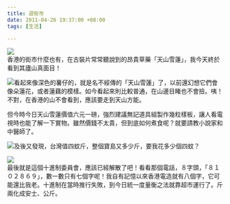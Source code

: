 ```yaml
---
title: 遊街市
date: 2011-04-26 19:37:00 +08:00
tags: [生活]

---
```


[![](//1.bp.blogspot.com/-_svgxJe0pDM/Tbaxsq9ySMI/AAAAAAAAAVQ/UWjGATq1inM/s320/042611163534.jpg)](//1.bp.blogspot.com/-%5FsvgxJe0pDM/Tbaxsq9ySMI/AAAAAAAAAVQ/UWjGATq1inM/s1600/042611163534.jpg)  
香港的街市什麼也有，在古裝片常常聽說到的昂貴草藥「天山雪蓮」，我今天終於看到其廬山真面目！  
  
[![](//3.bp.blogspot.com/-AedpjW1mDto/Tbax5mxAvEI/AAAAAAAAAVY/PT1iP-xfvMg/s320/042611163640.jpg)](//3.bp.blogspot.com/-AedpjW1mDto/Tbax5mxAvEI/AAAAAAAAAVY/PT1iP-xfvMg/s1600/042611163640.jpg)看起來像深色的薯仔的，就是名不經傳的「天山雪蓮」了，以前還幻想它們會像朵蓮花，或者蓮藕的模樣。如今看起來則比較普通，在山邊目睹也不會撿。咦！不對，在香港的山不會看到，應該要走到天山方能。  
  
但今時今日天山雪蓮價值六元一磅，強烈建議無記道具組製作幾粒樣板，讓人看電視時也能了解一下實物。雖然價錢不太貴，但到底如何煮食呢？就要請教小說家和中醫師了。  
  
[![](//4.bp.blogspot.com/-Wd810yRNfuk/Tba3HEU7vFI/AAAAAAAAAVk/zle34DuzeUY/s320/042611164014.jpg)](//4.bp.blogspot.com/-Wd810yRNfuk/Tba3HEU7vFI/AAAAAAAAAVk/zle34DuzeUY/s1600/042611164014.jpg)及後又發現，台灣值四蚊斤，整個寶島又多少斤，要我花多少個四蚊？  
  
[![](//1.bp.blogspot.com/-Fu94-Rfqc5k/Tba3dJOADhI/AAAAAAAAAVs/dMlEk4gIFYk/s320/020211092922.jpg)](//1.bp.blogspot.com/-Fu94-Rfqc5k/Tba3dJOADhI/AAAAAAAAAVs/dMlEk4gIFYk/s1600/020211092922.jpg)  
最後就是這個十進制委員會，應該已經解散了吧！看看那個電話，８字頭，「８１０２８６９」，數一數只有七個字呢！我自有記憶以來香港電造就有八個字，它可能還比我老。十進制在當時推行失敗，到今日統一度量衡之法就靠超市運行了。斤兩化成安士、公斤。

